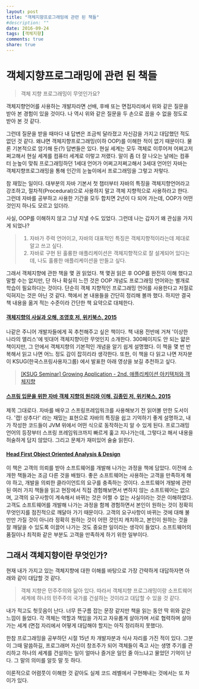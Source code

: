 ```yaml
---
layout: post
title: "객체지향프로그래밍에 관련 된 책들"
#description: ""
date: 2016-09-24
tags: [객체지향]
comments: true
share: true
---
```



객체지향프로그래밍에 관련 된 책들
===
> 객체 지향 프로그래밍이 무엇인가요?



객체지향언어를 사용하는 개발자라면 선배, 후배 또는 면접자리에서 위와 같은 질문을 받아 본 경험이 있을 것이다. 나 역시 위와 같은 질문을 두 손으로 꼽을 수 없을 정도로 받아 본 것 같다.

그런데 질문을 받을 때마다 내 답변은 조금씩 달라졌고 자신감을 가지고 대답했던 적도 없던 것 같다. 왜냐면 객체지향프로그래밍(이하 OOP)를 이해한 적이 없기 때문이다. 물론 기본적으로 암기해 둔(?) 답변들은 있다. 현실 세계는 모두 객체로 이루어져 어쩌고저쩌고해서 현실 세계를 컴퓨터 세계로 이렇고 저랬다. 말이 좀 더 잘 나오는 날에는 컴퓨터 눈높이 맞춰 프로그래밍하던 1세대 언어가 어쩌고저쩌고해서 3세대 언어인 자바는 객체지향프로그래밍을 통해 인간의 눈높이에서 프로그래밍을 그렇고 저렇다.

참 재밌는 일이다. 대부분의 자바 기본서 첫 챕터부터 자바의 특징을 객체지향언어라고 강조하고, 절차적(Procedural)으로 사용하지 말고 객체 지향적으로 사용하라고 한다. 그런데 자바를 공부하고 사용한 기간을 모두 합치면 2년이 다 되어 가는데, OOP가 어떤 것인지 하나도 모르고 있더라.

사실, OOP를 이해하지 않고 그냥 지낼 수도 있었다. 그런데 나는 갑자기 왜 관심을 가지게 되었나?

> 1. 자바가 주력 언어이고, 자바의 대표적인 특징은 객체지향적이라는데 제대로 알고 쓰고 싶다.
> 2. 자바로 구현 된 훌륭한 애플리케이션은 객체지향적으로 잘 설계되어 있다는데, 나도 훌륭한 애플리케이션을 만들고 싶다.

그래서 객체지향에 관한 책을 몇 권 읽었다. 책 몇권 읽은 후 OOP를 완전히 이해 했다고 말할 수는 없지만, 단 하나 확실히 느낀 것은 OOP 개념도 프로그래밍 언어와는 별개로 학습이 필요하다는 것이다. 단순히 객체 지향적인 프로그래밍 언어를 사용한다고 저절로 익혀지는 것은 아닌 것 같다. 책에서 본 내용들을 간단히 정리해 볼까 했다. 하지만 결국 책 내용을 옮겨 적는 수준이라 간단한 책 요약으로 대체한다.



#### [객체지향의 사실과 오해, 조영호 저, 위키북스, 2015](http://book.naver.com/bookdb/book_detail.nhn?bid=9145968)

나같은 주니어 개발자들에게 꼭 추천해주고 싶은 책이다. 책 내용 전반에 거쳐 '이상한 나라의 앨리스'에 빗대어 객체지향이란 무엇인지 소개한다. 300페이지도 안 되는 얇은 책이지만, 그 안에서 객체지향의 기본적인 개념을 알기 쉽게 설명했다. 이 책을 몇 번 반복해서 읽고 나면 어느 정도 감이 잡히리라 생각한다. 또한, 이 책을 다 읽고 나면 저자분이 KSUG(한국스프링사용자그룹) 에서 발표한 아래 영상을 보길 추천하고 싶다.

> [[KSUG Seminar] Growing Application - 2nd. 애플리케이션 아키텍처와 객체지향](https://www.youtube.com/watch?v=26S4VFUWlJM)



#### [스프링 입문을 위한 자바 객체 지향의 원리와 이해, 김종민 저, 위키북스, 2015](http://book.naver.com/bookdb/book_detail.nhn?bid=8920762)

제목 그대로다. 자바를 배우고 스프링프레임워크를 사용해보기 전 읽어볼 만한 도서이다. '캡! 상추다!' 라는 재밌는 표현으로 자바의 특징을 쉽고 기억하기 좋게 설명하고, 내가 작성한 코드들이 JVM 위에서 어떤 식으로 동작하는지 알 수 있게 된다. 프로그래밍 언어의 등장부터 스프링 프레임워크까지 빠르게 훑고 지나가는데, 그렇다고 해서 내용을 허술하게 담지 않았다. 그리고 문체가 재미있어 술술 읽힌다.



#### [Head First Object Oriented Analysis & Design](http://book.naver.com/bookdb/book_detail.nhn?bid=2920750)

이 책은 고객의 의뢰를 받아 소프트웨어를 개발해 나가는 과정을 책에 담았다. 이전에 소개한 책들과는 조금 다른 것을 배웠다. 좋은 소프트웨어는 사용하는 고객을 만족하게 해야 하고, 개발을 의뢰한 클라이언트의 요구를 충족하는 것이다. 소프트웨어 개발에 관련 된 여러 가지 책들을 읽고 현장에서 직접 경험해보면서 변하지 않는 소프트웨어는 없으며, 고객의 요구사항이 계속해서 바뀌는 것은 어쩔 수 없는 사실이라는 것은 이해하였다. 고객도 소프트웨어를 개발해 나가는 과정을 함께 경험하면서 본인이 원하는 것이 정확히 무엇인지를 점진적으로 깨달아 가기 때문이다. 고객의 요구사항이 바뀌는 것에 대해 불만만 가질 것이 아니라 정확히 원하는 것이 어떤 것인지 캐치하고, 본인이 원하는 것을 잘 깨달을 수 있도록 이끌어 나가는 것도 중요한 일이라는 생각이 들었다. 소프트웨어의 품질이나 최적화 같은 부분도 고객을 만족하게 하기 위한 일부이다.



## 그래서 객체지향이란 무엇인가?

현재 내가 가지고 있는 객체지향에 대한 이해를 바탕으로 가장 간략하게 대답하자면 아래와 같이 대답할 것 같다.

> 객체 지향은 민주주의와 닮아 있다. 따라서 객체지향 프로그래밍이랑 소프트웨어 세계에 하나의 민주주의 국가를 건설하는 것이라고 대답할 수 있을 것 같다.

내가 적고도 헛웃음이 난다. 너무 뜬구름 잡는 문장 같지만 책을 읽는 동안 딱 위와 같은 느낌이 들었다. 각 객체는 역할과 책임을 가지고 자유롭게 살아가며 서로 협력하며 살아가는 세계 (면접 자리에서 어떻게 대답해야 할지는 아직 정리하지 못했다).

한참 프로그래밍을 공부하던 시절 15년 차 개발자분과 식사 자리를 가진 적이 있다. 그분이 그때 말씀하길, 프로그래머 자신이 창조주가 되어 객체들이 죽고 사는 생명 주기를 관리하고 하나의 세계를 건설하는 일이 얼마나 즐거운 일인 줄 아느냐고 물었던 기억이 난다. 그 말의 의미를 알듯 말 듯 하다. 

이론적으로 어렴풋이 이해한 것 같아도 실제 코드 레벨에서 구현해내는 것에서는 또 차이가 있다.